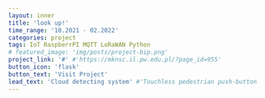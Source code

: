 ```yaml
---
layout: inner
title: 'look up!'
time_range: '10.2021 - 02.2022'
categories: project
tags: IoT RaspberrPI MQTT LoRaWAN Python
# featured_image: 'img/posts/project-bip.png'
project_link: '#' #'https://mknsc.il.pw.edu.pl/?page_id=955'
button_icon: 'flask'
button_text: 'Visit Project'
lead_text: 'Cloud detecting system' #'Touchless pedestrian push-button made by SmartCity PW. My role was to make a prototype based on Arduino, IR sensor and display.'
---
```

